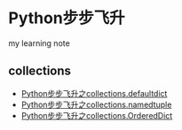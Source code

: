 # Python步步飞升
my learning note

## collections 
- [Python步步飞升之collections.defaultdict](https://www.jianshu.com/p/27e164bdb516)
- [Python步步飞升之collections.namedtuple](https://www.jianshu.com/p/bca678599a9d)
- [Python步步飞升之collections.OrderedDict](https://www.jianshu.com/p/9760d7383b48)
